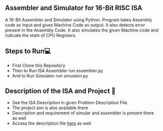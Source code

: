 ## Assembler and Simulator for 16-Bit RISC ISA
A 16-Bit Assembler and Simulator using Python.
Program takes Assembly code as Input and gives Machine Code
as output. It also detects error present in the Assembly Code.
It also simulates the given Machine code and indicate the state
of CPU Registers.

## Steps to Run💻
- First Clone this Repository
- Then to Run ISA Assembler run assembler.py
- And to Run Simulator run simulator.py

## Description of the ISA and Project 📑
- See the ISA Description in given Problem Description File.
- The project aim is also available there
- Description and requirement of simular and assembler is present there as well
- Access the description file [here](https://drive.google.com/file/d/1gyGuH_jLR3Oz5mUnMYha3JkbDgAnHcaP/view?usp=sharing) as well

## 
